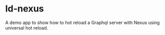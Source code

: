 # ld-nexus
A demo app to show how to hot reload a Graphql server with Nexus using universal hot reload.
